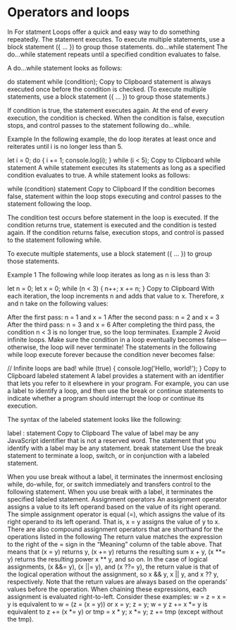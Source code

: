 # Operators and loops
In For statment 
Loops offer a quick and easy way to do something repeatedly.
The statement executes. To execute multiple statements, use a block statement ({ ... }) to group those statements.
do...while statement
The do...while statement repeats until a specified condition evaluates to false.

A do...while statement looks as follows:

do
  statement
while (condition);
Copy to Clipboard
statement is always executed once before the condition is checked. (To execute multiple statements, use a block statement ({ ... }) to group those statements.)

If condition is true, the statement executes again. At the end of every execution, the condition is checked. When the condition is false, execution stops, and control passes to the statement following do...while.

Example
In the following example, the do loop iterates at least once and reiterates until i is no longer less than 5.

let i = 0;
do {
  i += 1;
  console.log(i);
} while (i < 5);
Copy to Clipboard
while statement
A while statement executes its statements as long as a specified condition evaluates to true. A while statement looks as follows:

while (condition)
  statement
Copy to Clipboard
If the condition becomes false, statement within the loop stops executing and control passes to the statement following the loop.

The condition test occurs before statement in the loop is executed. If the condition returns true, statement is executed and the condition is tested again. If the condition returns false, execution stops, and control is passed to the statement following while.

To execute multiple statements, use a block statement ({ ... }) to group those statements.

Example 1
The following while loop iterates as long as n is less than 3:

let n = 0;
let x = 0;
while (n < 3) {
  n++;
  x += n;
}
Copy to Clipboard
With each iteration, the loop increments n and adds that value to x. Therefore, x and n take on the following values:

After the first pass: n = 1 and x = 1
After the second pass: n = 2 and x = 3
After the third pass: n = 3 and x = 6
After completing the third pass, the condition n < 3 is no longer true, so the loop terminates.
Example 2
Avoid infinite loops. Make sure the condition in a loop eventually becomes false—otherwise, the loop will never terminate! The statements in the following while loop execute forever because the condition never becomes false:

// Infinite loops are bad!
while (true) {
  console.log('Hello, world!');
}
Copy to Clipboard
labeled statement
A label provides a statement with an identifier that lets you refer to it elsewhere in your program. For example, you can use a label to identify a loop, and then use the break or continue statements to indicate whether a program should interrupt the loop or continue its execution.

The syntax of the labeled statement looks like the following:

label :
   statement
Copy to Clipboard
The value of label may be any JavaScript identifier that is not a reserved word. The statement that you identify with a label may be any statement.
break statement
Use the break statement to terminate a loop, switch, or in conjunction with a labeled statement.

When you use break without a label, it terminates the innermost enclosing while, do-while, for, or switch immediately and transfers control to the following statement.
When you use break with a label, it terminates the specified labeled statement.
Assignment operators
An assignment operator assigns a value to its left operand based on the value of its right operand. The simple assignment operator is equal (=), which assigns the value of its right operand to its left operand. That is, x = y assigns the value of y to x.
There are also compound assignment operators that are shorthand for the operations listed in the following
The return value matches the expression to the right of the = sign in the “Meaning” column of the table above. That means that (x = y) returns y, (x += y) returns the resulting sum x + y, (x **= y) returns the resulting power x ** y, and so on.
In the case of logical assignments, (x &&= y), (x ||= y), and (x ??= y), the return value is that of the logical operation without the assignment, so x && y, x || y, and x ?? y, respectively.
Note that the return values are always based on the operands’ values before the operation.
When chaining these expressions, each assignment is evaluated right-to-left. Consider these examples:
w = z = x = y is equivalent to w = (z = (x = y)) or x = y; z = y; w = y
z += x *= y is equivalent to z += (x *= y) or tmp = x * y; x *= y; z += tmp (except without the tmp).